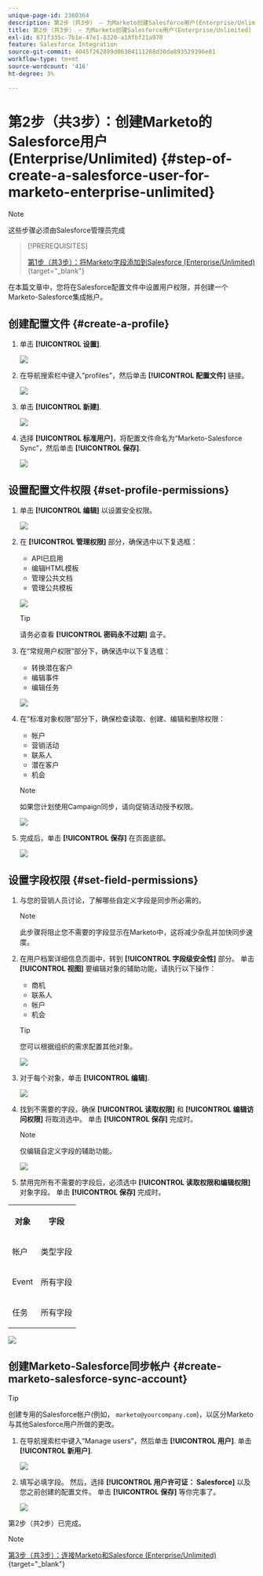 ```yaml
---
unique-page-id: 2360364
description: 第2步（共3步） — 为Marketo创建Salesforce用户(Enterprise/Unlimited) - Marketo文档 — 产品文档
title: 第2步（共3步） — 为Marketo创建Salesforce用户(Enterprise/Unlimited)
exl-id: 871f335c-7b1e-47e1-8320-a18fbf21a970
feature: Salesforce Integration
source-git-commit: 4045f262889d06304111288d30da893529396e81
workflow-type: tm+mt
source-wordcount: '416'
ht-degree: 3%

---
```


# 第2步（共3步）：创建Marketo的Salesforce用户(Enterprise/Unlimited) {#step-of-create-a-salesforce-user-for-marketo-enterprise-unlimited}

>[!NOTE]
>
>这些步骤必须由Salesforce管理员完成

>[!PREREQUISITES]
>
>[第1步（共3步）：将Marketo字段添加到Salesforce (Enterprise/Unlimited)](/help/marketo/product-docs/crm-sync/salesforce-sync/setup/enterprise-unlimited-edition/step-1-of-3-add-marketo-fields-to-salesforce-enterprise-unlimited.md){target="_blank"}

在本篇文章中，您将在Salesforce配置文件中设置用户权限，并创建一个Marketo-Salesforce集成帐户。

## 创建配置文件 {#create-a-profile}

1. 单击 **[!UICONTROL 设置]**.

   ![](assets/image2015-6-11-16-3a15-3a27.png)

1. 在导航搜索栏中键入“profiles”，然后单击 **[!UICONTROL 配置文件]** 链接。

   ![](assets/sfdc-profiles-hands.png)

1. 单击 **[!UICONTROL 新建]**.

   ![](assets/image2014-12-9-9-3a19-3a15.png)

1. 选择 **[!UICONTROL 标准用户]**，将配置文件命名为“Marketo-Salesforce Sync”，然后单击 **[!UICONTROL 保存]**.

   ![](assets/image2014-12-9-9-3a19-3a22.png)

## 设置配置文件权限 {#set-profile-permissions}

1. 单击 **[!UICONTROL 编辑]** 以设置安全权限。

   ![](assets/image2014-12-9-9-3a19-3a30.png)

1. 在 **[!UICONTROL 管理权限]** 部分，确保选中以下复选框：

   * API已启用
   * 编辑HTML模板
   * 管理公共文档
   * 管理公共模板

   ![](assets/image2014-12-9-9-3a19-3a38.png)

   >[!TIP]
   >
   >请务必查看 **[!UICONTROL 密码永不过期]** 盒子。

1. 在“常规用户权限”部分下，确保选中以下复选框：

   * 转换潜在客户
   * 编辑事件
   * 编辑任务

   ![](assets/image2014-12-9-9-3a19-3a47.png)

1. 在“标准对象权限”部分下，确保检查读取、创建、编辑和删除权限：

   * 帐户
   * 营销活动
   * 联系人
   * 潜在客户
   * 机会

   >[!NOTE]
   >
   >如果您计划使用Campaign同步，请向促销活动授予权限。

   ![](assets/image2014-12-9-9-3a19-3a57.png)

1. 完成后，单击 **[!UICONTROL 保存]** 在页面底部。

   ![](assets/image2014-12-9-9-3a20-3a5.png)

## 设置字段权限 {#set-field-permissions}

1. 与您的营销人员讨论，了解哪些自定义字段是同步所必需的。

   >[!NOTE]
   >
   >此步骤将阻止您不需要的字段显示在Marketo中，这将减少杂乱并加快同步速度。

1. 在用户档案详细信息页面中，转到 **[!UICONTROL 字段级安全性]** 部分。 单击 **[!UICONTROL 视图]** 要编辑对象的辅助功能，请执行以下操作：

   * 商机
   * 联系人
   * 帐户
   * 机会

   >[!TIP]
   >
   >您可以根据组织的需求配置其他对象。

   ![](assets/image2014-12-9-9-3a20-3a14.png)

1. 对于每个对象，单击 **[!UICONTROL 编辑]**.

   ![](assets/sfdc-sync-field-edit1.png)

1. 找到不需要的字段，确保 **[!UICONTROL 读取权限]** 和 **[!UICONTROL 编辑访问权限]** 将取消选中。 单击 **[!UICONTROL 保存]** 完成时。

   >[!NOTE]
   >
   >仅编辑自定义字段的辅助功能。

   ![](assets/sfdc-sync-field-edit2.png)

1. 禁用完所有不需要的字段后，必须选中 **[!UICONTROL 读取权限和编辑权限]** 对象字段。 单击 **[!UICONTROL 保存]** 完成时。

<table> 
 <tbody> 
  <tr> 
   <th colspan="1" rowspan="1"><p>对象</p></th> 
   <th colspan="1" rowspan="1"><p>字段</p></th> 
  </tr> 
  <tr> 
   <td colspan="1" rowspan="1"><p>帐户</p></td> 
   <td colspan="1" rowspan="1"><p>类型字段</p></td> 
  </tr> 
  <tr> 
   <td colspan="1" rowspan="1"><p>Event</p></td> 
   <td colspan="1" rowspan="1"><p>所有字段</p></td> 
  </tr> 
  <tr> 
   <td colspan="1" rowspan="1"><p>任务</p></td> 
   <td colspan="1" rowspan="1"><p>所有字段</p></td> 
  </tr> 
 </tbody> 
</table>

![](assets/sfdc-check-the-boxes.png)

## 创建Marketo-Salesforce同步帐户 {#create-marketo-salesforce-sync-account}

>[!TIP]
>
>创建专用的Salesforce帐户(例如， `marketo@yourcompany.com`)，以区分Marketo与其他Salesforce用户所做的更改。

1. 在导航搜索栏中键入“Manage users”，然后单击 **[!UICONTROL 用户]**. 单击 **[!UICONTROL 新用户]**.

   ![](assets/sfdc-new-users.png)

1. 填写必填字段。 然后，选择 **[!UICONTROL 用户许可证： Salesforce]** 以及您之前创建的配置文件。 单击 **[!UICONTROL 保存]** 等你完事了。

   ![](assets/image2014-12-9-9-3a20-3a56.png)

第2步（共2步）已完成。

>[!NOTE]
>
>[第3步（共3步）：连接Marketo和Salesforce (Enterprise/Unlimited)](/help/marketo/product-docs/crm-sync/salesforce-sync/setup/enterprise-unlimited-edition/step-3-of-3-connect-marketo-and-salesforce-enterprise-unlimited.md){target="_blank"}
